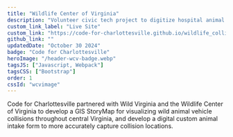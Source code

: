 ```yaml
---
title: "Wildlife Center of Virginia"
description: "Volunteer civic tech project to digitize hospital animal intake forms"
custom_link_label: "Live Site"
custom_link: "https://code-for-charlottesville.github.io/wildlife_collisions/"
github_link: ""
updatedDate: "October 30 2024"
badge: "Code for Charlottesville"
heroImage: "/header-wcv-badge.webp"
tagsJS: ["Javascript, Webpack"]
tagsCSS: ["Bootstrap"]
order: 1
cssId: "wcvimage"
---
```


Code for Charlottesville partnered with Wild Virginia and the Wildlife Center of Virginia to develop a GIS StoryMap for visualizing wild animal vehicle collisions throughout central Virginia, and develop a digital custom animal intake form to more accurately capture collision locations.

